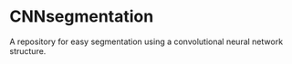 # CNNsegmentation
A repository for easy segmentation using a convolutional neural network structure.
